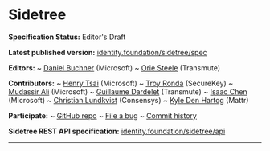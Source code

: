 Sidetree
==================

**Specification Status:** Editor's Draft

**Latest published version:**
  [identity.foundation/sidetree/spec](https://identity.foundation/sidetree/spec)

**Editors:**
~ [Daniel Buchner](https://www.linkedin.com/in/dbuchner/) (Microsoft)
~ [Orie Steele](https://www.linkedin.com/in/or13b/) (Transmute)

**Contributors:**
~ [Henry Tsai](https://www.linkedin.com/in/henry-tsai-6b884014/) (Microsoft)
~ [Troy Ronda](https://www.linkedin.com/in/troyronda/) (SecureKey)
~ [Mudassir Ali](https://www.linkedin.com/in/mudassir-ali-4981654/) (Microsoft)
~ [Guillaume Dardelet](https://www.linkedin.com/in/guillaume-dardelet/) (Transmute)
~ [Isaac Chen](https://www.linkedin.com/in/isaac-chen-921079127/) (Microsoft)
~ [Christian Lundkvist](https://www.linkedin.com/in/chrislun/) (Consensys)
~ [Kyle Den Hartog](https://www.linkedin.com/in/kyledenhartog/) (Mattr)

**Participate:**
~ [GitHub repo](https://github.com/decentralized-identity/sidetree)
~ [File a bug](https://github.com/decentralized-identity/sidetree/issues)
~ [Commit history](https://github.com/decentralized-identity/sidetree/commits/master)

**Sidetree REST API specification:**
  [identity.foundation/sidetree/api](https://identity.foundation/sidetree/api)

------------------------------------